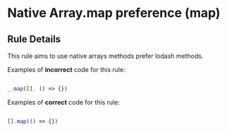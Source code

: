 # Native Array.map preference (map)

## Rule Details

This rule aims to use native arrays methods prefer lodash methods.

Examples of **incorrect** code for this rule:

```js

_.map([], () => {})

```

Examples of **correct** code for this rule:

```js

[].map(() => {})

```